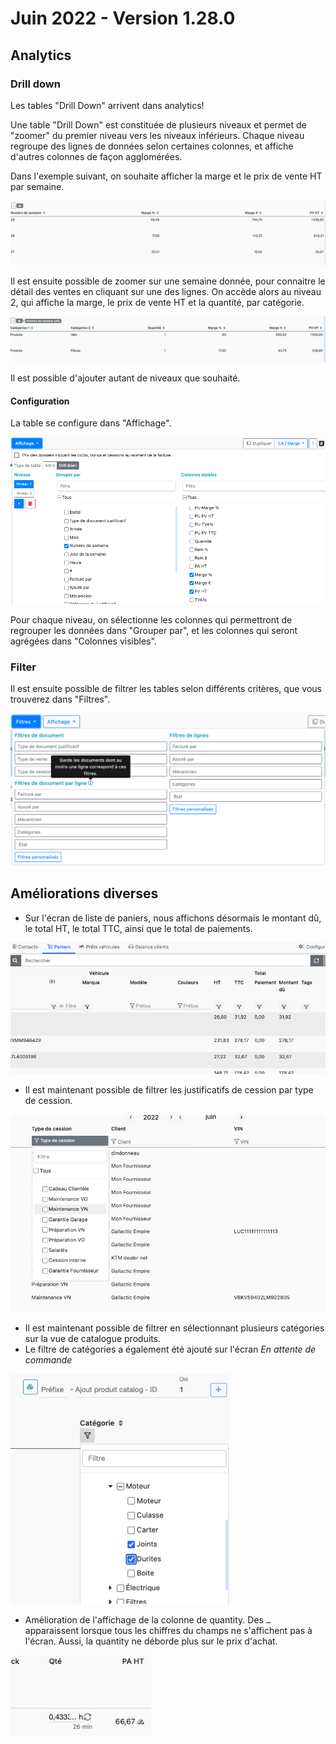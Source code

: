 # Juin 2022 - Version 1.28.0

## Analytics

### Drill down

Les tables "Drill Down" arrivent dans analytics! 

Une table "Drill Down" est constituée de plusieurs niveaux et permet de "zoomer" du premier niveau vers les niveaux inférieurs. 
Chaque niveau regroupe des lignes de données selon certaines colonnes, et affiche d'autres colonnes de façon agglomérées.

Dans l'exemple suivant, on souhaite afficher la marge et le prix de vente HT par semaine.

<img src="https://raw.githubusercontent.com/gear-group/release-notes/master/release-notes/1.28.0/drilldown-level1.png" />

Il est ensuite possible de zoomer sur une semaine donnée, pour connaitre le détail des ventes en cliquant sur une des lignes. 
On accède alors au niveau 2, qui affiche la marge, le prix de vente HT et la quantité, par catégorie.

<img src="https://raw.githubusercontent.com/gear-group/release-notes/master/release-notes/1.28.0/drilldown-level2.png" />

Il est possible d'ajouter autant de niveaux que souhaité.

#### Configuration
La table se configure dans "Affichage".

<img src="https://raw.githubusercontent.com/gear-group/release-notes/master/release-notes/1.28.0/drilldown-config.png" />

Pour chaque niveau, on sélectionne les colonnes qui permettront de regrouper les données dans "Grouper par", et les colonnes qui seront agrégées dans "Colonnes visibles". 

### Filter

Il est ensuite possible de filtrer les tables selon différents critères, que vous trouverez dans "Filtres".  

<img src="https://raw.githubusercontent.com/gear-group/release-notes/master/release-notes/1.28.0/analytics-filter.png" />

## Améliorations diverses

- Sur l'écran de liste de paniers, nous affichons désormais le montant dû, le total HT, le total TTC, ainsi que le total de paiements.

<img src="https://raw.githubusercontent.com/gear-group/release-notes/master/release-notes/1.28.0/bsk-list.png" width="600px"/>

- Il est maintenant possible de filtrer les justificatifs de cession par type de cession.

<img src="https://raw.githubusercontent.com/gear-group/release-notes/master/release-notes/1.28.0/cession-type-filter.png" width="600px"/>
  
- Il est maintenant possible de filtrer en sélectionnant plusieurs catégories sur la vue de catalogue produits.
- Le filtre de catégories a également été ajouté sur l'écran _En attente de commande_

<img src="https://raw.githubusercontent.com/gear-group/release-notes/master/release-notes/1.28.0/category-filter.png" width="350px"/>
  
- Amélioration de l'affichage de la colonne de quantity. Des `…` apparaissent lorsque tous les chiffres du champs ne s'affichent pas à l'écran. Aussi, la quantity ne déborde plus sur le prix d'achat.

<img src="https://raw.githubusercontent.com/gear-group/release-notes/master/release-notes/1.28.0/bsk-time-qty-column.png" width="225px"/>
